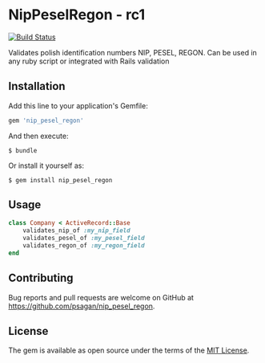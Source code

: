 
# NipPeselRegon - rc1

[![Build Status](https://travis-ci.org/psagan/nip_pesel_regon.svg?branch=master)](https://travis-ci.org/psagan/nip_pesel_regon)

Validates polish identification numbers NIP, PESEL, REGON. Can be used in any ruby script or integrated with Rails validation

## Installation

Add this line to your application's Gemfile:

```ruby
gem 'nip_pesel_regon'
```

And then execute:

    $ bundle

Or install it yourself as:

    $ gem install nip_pesel_regon

## Usage

```ruby
class Company < ActiveRecord::Base
    validates_nip_of :my_nip_field
    validates_pesel_of :my_pesel_field
    validates_regon_of :my_regon_field
end
```

## Contributing

Bug reports and pull requests are welcome on GitHub at https://github.com/psagan/nip_pesel_regon.


## License

The gem is available as open source under the terms of the [MIT License](http://opensource.org/licenses/MIT).

